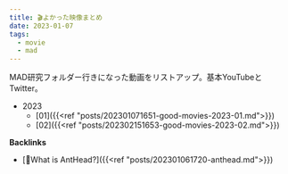 ```yaml
---
title: 🎬よかった映像まとめ
date: 2023-01-07
tags:
  - movie
  - mad
---
```


MAD研究フォルダー行きになった動画をリストアップ。基本YouTubeとTwitter。

- 2023
  - [01]({{<ref "posts/202301071651-good-movies-2023-01.md">}})
  - [02]({{<ref "posts/202302151653-good-movies-2023-02.md">}})

**Backlinks**
- [🐜What is AntHead?]({{<ref "posts/202301061720-anthead.md">}})